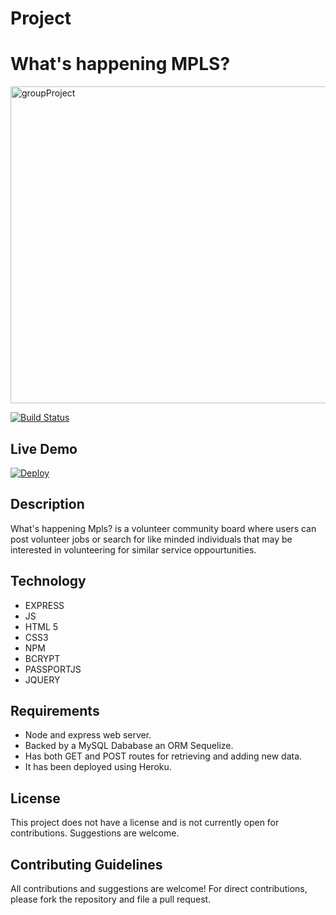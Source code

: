 # Project 
# What's happening MPLS?
<img width="507" alt="groupProject" src="https://user-images.githubusercontent.com/45779399/61831136-8c7b4f00-ae32-11e9-87a4-fb9388514284.png">

[![Build Status](https://travis-ci.org/joemccann/dillinger.svg?branch=master)](https://travis-ci.org/joemccann/dillinger)

## Live Demo

[![Deploy](https://www.herokucdn.com/deploy/button.svg)](https://immense-crag-12175.herokuapp.com/)

## Description

What's happening Mpls? is a volunteer community board where users can post volunteer jobs or search for like minded individuals that may be interested in volunteering for similar service oppourtunities.

## Technology
* EXPRESS
* JS
* HTML 5
* CSS3
* NPM
* BCRYPT
* PASSPORTJS
* JQUERY

## Requirements 

- Node and express web server.
- Backed by a MySQL Dababase an ORM Sequelize.
- Has both GET and POST routes for retrieving and adding new data.
- It has been deployed using Heroku.

## License
This project does not have a license and is not currently open for contributions. Suggestions are welcome.


## Contributing Guidelines

All contributions and suggestions are welcome! For direct contributions, please fork the repository and file a pull request.

   



